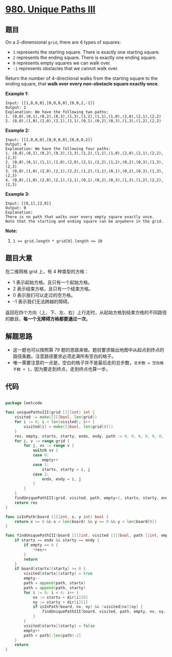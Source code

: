 # [980. Unique Paths III](https://leetcode.com/problems/unique-paths-iii/)


## 题目

On a 2-dimensional `grid`, there are 4 types of squares:

- `1` represents the starting square. There is exactly one starting square.
- `2` represents the ending square. There is exactly one ending square.
- `0` represents empty squares we can walk over.
- `-1` represents obstacles that we cannot walk over.

Return the number of 4-directional walks from the starting square to the ending square, that **walk over every non-obstacle square exactly once**.

**Example 1:**

    Input: [[1,0,0,0],[0,0,0,0],[0,0,2,-1]]
    Output: 2
    Explanation: We have the following two paths: 
    1. (0,0),(0,1),(0,2),(0,3),(1,3),(1,2),(1,1),(1,0),(2,0),(2,1),(2,2)
    2. (0,0),(1,0),(2,0),(2,1),(1,1),(0,1),(0,2),(0,3),(1,3),(1,2),(2,2)

**Example 2:**

    Input: [[1,0,0,0],[0,0,0,0],[0,0,0,2]]
    Output: 4
    Explanation: We have the following four paths: 
    1. (0,0),(0,1),(0,2),(0,3),(1,3),(1,2),(1,1),(1,0),(2,0),(2,1),(2,2),(2,3)
    2. (0,0),(0,1),(1,1),(1,0),(2,0),(2,1),(2,2),(1,2),(0,2),(0,3),(1,3),(2,3)
    3. (0,0),(1,0),(2,0),(2,1),(2,2),(1,2),(1,1),(0,1),(0,2),(0,3),(1,3),(2,3)
    4. (0,0),(1,0),(2,0),(2,1),(1,1),(0,1),(0,2),(0,3),(1,3),(1,2),(2,2),(2,3)

**Example 3:**

    Input: [[0,1],[2,0]]
    Output: 0
    Explanation: 
    There is no path that walks over every empty square exactly once.
    Note that the starting and ending square can be anywhere in the grid.

**Note:**

1. `1 <= grid.length * grid[0].length <= 20`


## 题目大意

在二维网格 grid 上，有 4 种类型的方格：

- 1 表示起始方格。且只有一个起始方格。
- 2 表示结束方格，且只有一个结束方格。
- 0 表示我们可以走过的空方格。
- -1 表示我们无法跨越的障碍。

返回在四个方向（上、下、左、右）上行走时，从起始方格到结束方格的不同路径的数目，**每一个无障碍方格都要通过一次**。



## 解题思路


- 这一题也可以按照第 79 题的思路来做。题目要求输出地图中从起点到终点的路径条数。注意路径要求必须走满所有空白的格子。
- 唯一需要注意的一点是，空白的格子并不是最后走的总步数，`总步数 = 空白格子数 + 1`，因为要走到终点，走到终点也算一步。


## 代码

```go

package leetcode

func uniquePathsIII(grid [][]int) int {
	visited := make([][]bool, len(grid))
	for i := 0; i < len(visited); i++ {
		visited[i] = make([]bool, len(grid[0]))
	}
	res, empty, startx, starty, endx, endy, path := 0, 0, 0, 0, 0, 0, []int{}
	for i, v := range grid {
		for j, vv := range v {
			switch vv {
			case 0:
				empty++
			case 1:
				startx, starty = i, j
			case 2:
				endx, endy = i, j
			}
		}
	}
	findUniquePathIII(grid, visited, path, empty+1, startx, starty, endx, endy, &res) // 可走的步数要加一，因为终点格子也算一步，不然永远走不到终点！
	return res
}

func isInPath(board [][]int, x, y int) bool {
	return x >= 0 && x < len(board) && y >= 0 && y < len(board[0])
}

func findUniquePathIII(board [][]int, visited [][]bool, path []int, empty, startx, starty, endx, endy int, res *int) {
	if startx == endx && starty == endy {
		if empty == 0 {
			*res++
		}
		return
	}
	if board[startx][starty] >= 0 {
		visited[startx][starty] = true
		empty--
		path = append(path, startx)
		path = append(path, starty)
		for i := 0; i < 4; i++ {
			nx := startx + dir[i][0]
			ny := starty + dir[i][1]
			if isInPath(board, nx, ny) && !visited[nx][ny] {
				findUniquePathIII(board, visited, path, empty, nx, ny, endx, endy, res)
			}
		}
		visited[startx][starty] = false
		empty++
		path = path[:len(path)-2]
	}
	return
}

```